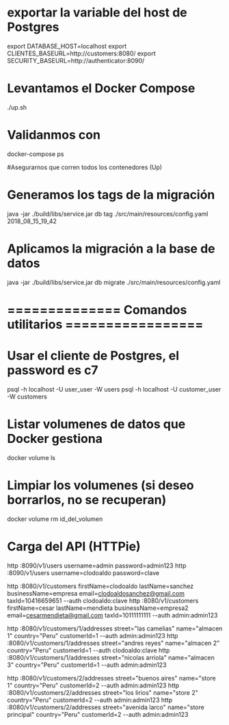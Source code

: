 # exportar la variable del host de Postgres
export DATABASE_HOST=localhost
export CLIENTES_BASEURL=http://customers:8080/
export SECURITY_BASEURL=http://authenticator:8090/


# Levantamos el Docker Compose
./up.sh

# Validanmos con
docker-compose ps

#Asegurarnos que corren todos los contenedores (Up)

# Generamos los tags de la migración
java -jar ./build/libs/service.jar db tag ./src/main/resources/config.yaml 2018_08_15_19_42

# Aplicamos la migración a la base de datos
java -jar ./build/libs/service.jar db migrate ./src/main/resources/config.yaml


# ============== Comandos utilitarios =================

# Usar el cliente de Postgres, el password es c7
psql -h localhost -U user_user -W users
psql -h localhost -U customer_user -W customers

# Listar volumenes de datos que Docker gestiona
docker volume ls

# Limpiar los volumenes (si deseo borrarlos, no se recuperan)
docker volume rm id_del_volumen

# Carga del API (HTTPie)
http :8090/v1/users username=admin password=admin123
http :8090/v1/users username=clodoaldo password=clave

http :8080/v1/customers firstName=clodoaldo lastName=sanchez businessName=empresa  email=clodoaldosanchez@gmail.com  taxId=10416659651 --auth clodoaldo:clave
http :8080/v1/customers firstName=cesar  lastName=mendieta businessName=empresa2  email=cesarmendieta@gmail.com  taxId=10111111111 --auth admin:admin123

http :8080/v1/customers/1/addresses street="las camelias" name="almacen 1" country="Peru" customerId=1 --auth admin:admin123
http :8080/v1/customers/1/addresses street="andres reyes" name="almacen 2" country="Peru" customerId=1 --auth clodoaldo:clave
http :8080/v1/customers/1/addresses street="nicolas arriola" name="almacen 3" country="Peru" customerId=1 --auth admin:admin123

http :8080/v1/customers/2/addresses street="buenos aires" name="store 1" country="Peru" customerId=2 --auth admin:admin123
http :8080/v1/customers/2/addresses street="los lirios" name="store 2" country="Peru" customerId=2 --auth admin:admin123
http :8080/v1/customers/2/addresses street="avenida larco" name="store principal" country="Peru" customerId=2 --auth admin:admin123



